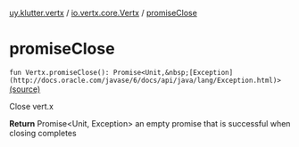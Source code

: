 [uy.klutter.vertx](../index.md) / [io.vertx.core.Vertx](index.md) / [promiseClose](.)


# promiseClose
`fun Vertx.promiseClose(): Promise<Unit,&nbsp;[Exception](http://docs.oracle.com/javase/6/docs/api/java/lang/Exception.html)>` [(source)](https://github.com/kohesive/klutter/blob/master/vertx3-jdk8/src/main/kotlin/uy/klutter/vertx/Vertx.kt#L215)

Close vert.x

**Return**
Promise&lt;Unit, Exception&gt; an empty promise that is successful when closing completes


